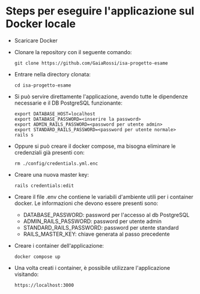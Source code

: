 # Steps per eseguire l'applicazione sul Docker locale

* Scaricare Docker

* Clonare la repository con il seguente comando:

    ```
    git clone https://github.com/GaiaRossi/isa-progetto-esame
    ```

* Entrare nella directory clonata:

    ```
    cd isa-progetto-esame
    ```

* Si può servire direttamente l'applicazione, avendo tutte le dipendenze necessarie e il DB PostgreSQL funzionante:
    ```
    export DATABASE_HOST=localhost
    export DATABASE_PASSWORD=<inserire la password>
    export ADMIN_RAILS_PASSWORD=<password per utente admin>
    export STANDARD_RAILS_PASSWORD=<password per utente normale>
    rails s
    ```

* Oppure si può creare il docker compose, ma bisogna eliminare le credenziali già presenti con:
    ```
    rm ./config/credentials.yml.enc
    ```

* Creare una nuova master key:
    ```
    rails credentials:edit
    ```

* Creare il file .env che contiene le variabili d'ambiente utili per i container docker. Le informazioni che devono essere presenti sono:

    - DATABASE_PASSWORD: password per l'accesso al db PostgreSQL
    - ADMIN_RAILS_PASSWORD: password per utente admin
    - STANDARD_RAILS_PASSWORD: password per utente standard
    - RAILS_MASTER_KEY: chiave generata al passo precedente

* Creare i container dell'applicazione:

    ```
    docker compose up
    ```

* Una volta creati i container, è possibile utilizzare l'applicazione visitando:

    ```
    https://localhost:3000
    ```